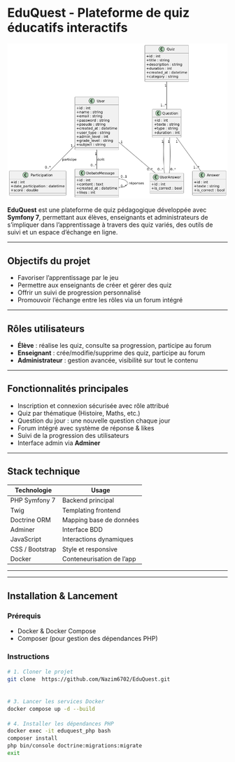 #  EduQuest - Plateforme de quiz éducatifs interactifs

![Diagramme de classes](public/images/diagramme_classe.png)

**EduQuest** est une plateforme de quiz pédagogique développée avec **Symfony 7**, permettant aux élèves, enseignants et administrateurs de s’impliquer dans l’apprentissage à travers des quiz variés, des outils de suivi et un espace d’échange en ligne.

---

## Objectifs du projet

- Favoriser l’apprentissage par le jeu
- Permettre aux enseignants de créer et gérer des quiz
- Offrir un suivi de progression personnalisé
- Promouvoir l’échange entre les rôles via un forum intégré

---

##  Rôles utilisateurs

-  **Élève** : réalise les quiz, consulte sa progression, participe au forum
-  **Enseignant** : crée/modifie/supprime des quiz, participe au forum
-  **Administrateur** : gestion avancée, visibilité sur tout le contenu

---

##  Fonctionnalités principales

-  Inscription et connexion sécurisée avec rôle attribué
-  Quiz par thématique (Histoire, Maths, etc.)
-  Question du jour : une nouvelle question chaque jour
-  Forum intégré avec système de réponse & likes
-  Suivi de la progression des utilisateurs
-  Interface admin via **Adminer**

---

##  Stack technique

| Technologie     | Usage                           |
|----------------|----------------------------------|
| PHP Symfony 7   | Backend principal                |
| Twig            | Templating frontend              |
| Doctrine ORM    | Mapping base de données          |
| Adminer         | Interface BDD              |
| JavaScript      | Interactions dynamiques          |
| CSS / Bootstrap | Style et responsive              |
| Docker          | Conteneurisation de l’app        |

---


---

##  Installation & Lancement

###  Prérequis

- Docker & Docker Compose
- Composer (pour gestion des dépendances PHP)

###  Instructions

```bash
# 1. Cloner le projet
git clone  https://github.com/Nazim6702/EduQuest.git


# 3. Lancer les services Docker
docker compose up -d --build

# 4. Installer les dépendances PHP
docker exec -it eduquest_php bash
composer install
php bin/console doctrine:migrations:migrate
exit


